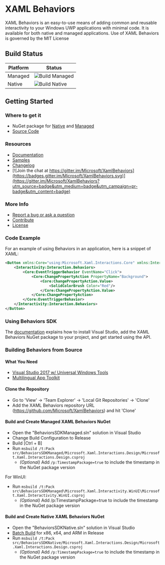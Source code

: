 # XAML Behaviors

XAML Behaviors is an easy-to-use means of adding common and reusable interactivity to your Windows UWP applications with minimal code. It is available for both native and managed applications. Use of XAML Behaviors is governed by the MIT License

## Build Status

| Platform | Status |
| -------- | ------ |
| Managed | ![Build Managed](https://github.com/microsoft/XamlBehaviors/workflows/Build%20Managed/badge.svg) |
| Native | ![Build Native](https://github.com/microsoft/XamlBehaviors/workflows/Build%20Native/badge.svg) |

## Getting Started

### Where to get it

- NuGet package for [Native](https://www.nuget.org/packages/Microsoft.Xaml.Behaviors.Uwp.Native/) and [Managed](https://www.nuget.org/packages/Microsoft.Xaml.Behaviors.Uwp.Managed/)
- [Source Code](https://github.com/Microsoft/XamlBehaviors)

### Resources

- [Documentation](https://github.com/Microsoft/XamlBehaviors/wiki)
- [Samples](/samples)
- [Changelog](https://github.com/Microsoft/XamlBehaviors/wiki/Changelog)
- [![Join the chat at https://gitter.im/Microsoft/XamlBehaviors](https://badges.gitter.im/Microsoft/XamlBehaviors.svg)](https://gitter.im/Microsoft/XamlBehaviors?utm_source=badge&utm_medium=badge&utm_campaign=pr-badge&utm_content=badge)

### More Info

- [Report a bug or ask a question](https://github.com/Microsoft/XamlBehaviors/issues)
- [Contribute](https://github.com/Microsoft/XamlBehaviors/wiki/Contribute-to-XAML-Behaviors)
- [License](http://opensource.org/licenses/MIT)

### Code Example

For an example of using Behaviors in an application, here is a snippet of XAML:

```xml
<Button xmlns:Core="using:Microsoft.Xaml.Interactions.Core" xmlns:Interactivity="using:Microsoft.Xaml.Interactivity">
    <Interactivity:Interaction.Behaviors>
        <Core:EventTriggerBehavior EventName="Click">
            <Core:ChangePropertyAction PropertyName="Background">
                <Core:ChangePropertyAction.Value>
                    <SolidColorBrush Color="Red"/>
                </Core:ChangePropertyAction.Value>
            </Core:ChangePropertyAction>
        </Core:EventTriggerBehavior>
    </Interactivity:Interaction.Behaviors>
</Button>
```

### Using Behaviors SDK

The [documentation](https://github.com/Microsoft/XamlBehaviors/wiki) explains how to install Visual Studio, add the XAML Behaviors NuGet package to your project, and get started using the API.

### Building Behaviors from Source

#### What You Need

- [Visual Studio 2017 w/ Universal Windows Tools](https://visualstudio.microsoft.com/vs/features/universal-windows-platform/)
- [Multilingual App Toolkit](https://developer.microsoft.com/en-us/windows/develop/multilingual-app-toolkit)

#### Clone the Repository

- Go to 'View' -> 'Team Explorer' -> 'Local Git Repositories' -> 'Clone'
- Add the XAML Behaviors repository URL (https://github.com/Microsoft/XamlBehaviors) and hit 'Clone'

#### Build and Create Managed XAML Behaviors NuGet

- Open the "BehaviorsSDKManaged.sln" solution in Visual Studio
- Change Build Configuration to Release
- Build [Ctrl + B]
- Run `msbuild /t:Pack src/BehaviorsSDKManaged/Microsoft.Xaml.Interactions.Design/Microsoft.Xaml.Interactions.Design.csproj`
  - *(Optional)* Add `/p:TimestampPackage=true` to include the timestamp in the NuGet package version

For WinUI:

- Run `msbuild /t:Pack src\BehaviorsSDKManaged\Microsoft.Xaml.Interactivity.WinUI\Microsoft.Xaml.Interactivity.WinUI.csproj`
  - *(Optional)* Add /p:TimestampPackage=true to include the timestamp in the NuGet package version

#### Build and Create Native XAML Behaviors NuGet

- Open the "BehaviorsSDKNative.sln" solution in Visual Studio
- [Batch Build](https://msdn.microsoft.com/en-us/library/169az28z(v=vs.90).aspx) for x86, x64, and ARM in Release
- Run `msbuild /t:Pack src/BehaviorsSDKNative/Microsoft.Xaml.Interactions.Design/Microsoft.Xaml.Interactions.Design.csproj`
  - *(Optional)* Add `/p:TimestampPackage=true` to include the timestamp in the NuGet package version
